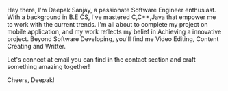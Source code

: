 Hey there, I'm Deepak Sanjay, a passionate Software Engineer enthusiast. With a background in B.E CS, I've mastered C,C++,Java that empower me to work with the current trends. I'm all about to complete my project on mobile application, and my work reflects my belief in Achieving a innovative project. Beyond Software Developing, you'll find me Video Editing, Content Creating and Writter.

Let's connect at email you can find in the contact section and craft something amazing together!

Cheers,
Deepak!